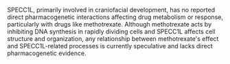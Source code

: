 SPECC1L, primarily involved in craniofacial development, has no reported direct pharmacogenetic interactions affecting drug metabolism or response, particularly with drugs like methotrexate. Although methotrexate acts by inhibiting DNA synthesis in rapidly dividing cells and SPECC1L affects cell structure and organization, any relationship between methotrexate's effect and SPECC1L-related processes is currently speculative and lacks direct pharmacogenetic evidence.